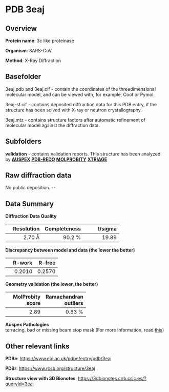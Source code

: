 # PDB 3eaj

## Overview

**Protein name**: 3c like proteinase

**Organism**: SARS-CoV

**Method**: X-Ray Diffraction

## Basefolder

3eaj.pdb and 3eaj.cif - contain the coordinates of the threedimensional molecular model, and can be viewed with, for example, Coot or Pymol.

3eaj-sf.cif - contains deposited diffraction data for this PDB entry, if the structure has been solved with X-ray or neutron crystallography.

3eaj.mtz - contains structure factors after automatic refinement of molecular model against the diffraction data.

## Subfolders





**validation** - contains validation reports. This structure has been analyzed by [**AUSPEX**](https://github.com/thorn-lab/coronavirus_structural_task_force/tree/master/pdb/3c_like_proteinase/SARS-CoV/3eaj/validation/auspex) [**PDB-REDO**](https://github.com/thorn-lab/coronavirus_structural_task_force/tree/master/pdb/3c_like_proteinase/SARS-CoV/3eaj/validation/pdb-redo) [**MOLPROBITY**](https://github.com/thorn-lab/coronavirus_structural_task_force/tree/master/pdb/3c_like_proteinase/SARS-CoV/3eaj/validation/molprobity) [**XTRIAGE**](https://github.com/thorn-lab/coronavirus_structural_task_force/blob/master/pdb/3c_like_proteinase/SARS-CoV/3eaj/validation/Xtriage_output.log) 

## Raw diffraction data

No public deposition. --<br> 

## Data Summary
**Diffraction Data Quality**

|   | Resolution | Completeness| I/sigma |
|---|-------------:|----------------:|--------------:|
|   |2.70 Å|90.2  %|<img width=50/>19.89|

**Discrepancy between model and data (the lower the better)**

|   | **R-work**| **R-free**   
|---|-------------:|----------------:|           
||  0.2010|  0.2570|

**Geometry validation (the lower, the better)**

|   |**MolProbity<br>score**| **Ramachandran<br>outliers** 
|---|-------------:|----------------:|
||  2.89|  0.83 %|

**Auspex Pathologies**<br> terracing, bad or missing beam stop mask (For more information, read [this](https://github.com/thorn-lab/coronavirus_structural_task_force/blob/master/pdb/3c_like_proteinase/SARS-CoV/3eaj/validation/auspex/3eaj_auspex_comments.txt))

 



## Other relevant links 
**PDBe**:  https://www.ebi.ac.uk/pdbe/entry/pdb/3eaj
 
**PDBr**: https://www.rcsb.org/structure/3eaj 

**Structure view with 3D Bionotes**: https://3dbionotes.cnb.csic.es/?queryId=3eaj

